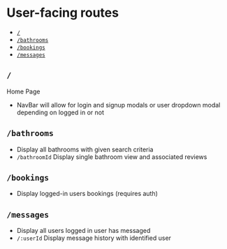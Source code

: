 # User-facing routes
* [`/`](https://github.com/zduvall/Toilet-Surfing/wiki/Routes-Frontend#)
* [`/bathrooms`](https://github.com/zduvall/Toilet-Surfing/wiki/Routes-Frontend#bathrooms)
* [`/bookings`](https://github.com/zduvall/Toilet-Surfing/wiki/Routes-Frontend#bookings)
* [`/messages`](https://github.com/zduvall/Toilet-Surfing/wiki/Routes-Frontend#messages)

## `/`
Home Page
* NavBar will allow for login and signup modals or user dropdown modal depending on logged in or not

## `/bathrooms`
* Display all bathrooms with given search criteria
* `/bathroomId` Display single bathroom view and associated reviews

## `/bookings`
* Display logged-in users bookings (requires auth)

## `/messages`
* Display all users logged in user has messaged
* `/:userId` Display message history with identified user